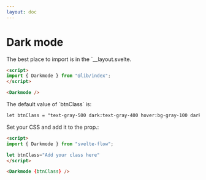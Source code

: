```yaml
---
layout: doc
---
```


<h1 class="text-3xl w-full dark:text-white">Dark mode</h1>

<p class=" dark:text-white">The best place to import is in the `__layout.svelte.</p>

```html
<script>
import { Darkmode } from "@lib/index";
</script>

<Darkmode />
```

<p class="dark:text-white">The default value of `btnClass` is:</p>

```html
let btnClass = "text-gray-500 dark:text-gray-400 hover:bg-gray-100 dark:hover:bg-gray-700 focus:outline-none focus:ring-4 focus:ring-gray-200 dark:focus:ring-gray-700 rounded-lg text-sm p-2.5 fixed left-2 top-16 z-50"
```

<p class="dark:text-white">Set your CSS and add it to the prop.:</p>

```html
<script>
import { Darkmode } from "svelte-flow";

let btnClass="Add your class here"
</script>

<Darkmode {btnClass} />
```

